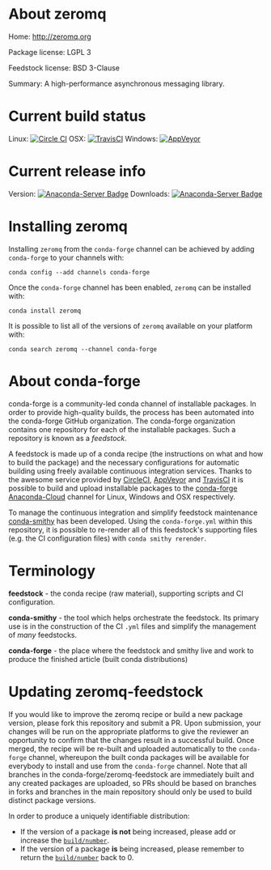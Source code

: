 About zeromq
============

Home: http://zeromq.org

Package license: LGPL 3

Feedstock license: BSD 3-Clause

Summary: A high-performance asynchronous messaging library.



Current build status
====================

Linux: [![Circle CI](https://circleci.com/gh/conda-forge/zeromq-feedstock.svg?style=shield)](https://circleci.com/gh/conda-forge/zeromq-feedstock)
OSX: [![TravisCI](https://travis-ci.org/conda-forge/zeromq-feedstock.svg?branch=master)](https://travis-ci.org/conda-forge/zeromq-feedstock)
Windows: [![AppVeyor](https://ci.appveyor.com/api/projects/status/github/conda-forge/zeromq-feedstock?svg=True)](https://ci.appveyor.com/project/conda-forge/zeromq-feedstock/branch/master)

Current release info
====================
Version: [![Anaconda-Server Badge](https://anaconda.org/conda-forge/zeromq/badges/version.svg)](https://anaconda.org/conda-forge/zeromq)
Downloads: [![Anaconda-Server Badge](https://anaconda.org/conda-forge/zeromq/badges/downloads.svg)](https://anaconda.org/conda-forge/zeromq)

Installing zeromq
=================

Installing `zeromq` from the `conda-forge` channel can be achieved by adding `conda-forge` to your channels with:

```
conda config --add channels conda-forge
```

Once the `conda-forge` channel has been enabled, `zeromq` can be installed with:

```
conda install zeromq
```

It is possible to list all of the versions of `zeromq` available on your platform with:

```
conda search zeromq --channel conda-forge
```


About conda-forge
=================

conda-forge is a community-led conda channel of installable packages.
In order to provide high-quality builds, the process has been automated into the
conda-forge GitHub organization. The conda-forge organization contains one repository
for each of the installable packages. Such a repository is known as a *feedstock*.

A feedstock is made up of a conda recipe (the instructions on what and how to build
the package) and the necessary configurations for automatic building using freely
available continuous integration services. Thanks to the awesome service provided by
[CircleCI](https://circleci.com/), [AppVeyor](http://www.appveyor.com/)
and [TravisCI](https://travis-ci.org/) it is possible to build and upload installable
packages to the [conda-forge](https://anaconda.org/conda-forge)
[Anaconda-Cloud](http://docs.anaconda.org/) channel for Linux, Windows and OSX respectively.

To manage the continuous integration and simplify feedstock maintenance
[conda-smithy](http://github.com/conda-forge/conda-smithy) has been developed.
Using the ``conda-forge.yml`` within this repository, it is possible to re-render all of
this feedstock's supporting files (e.g. the CI configuration files) with ``conda smithy rerender``.


Terminology
===========

**feedstock** - the conda recipe (raw material), supporting scripts and CI configuration.

**conda-smithy** - the tool which helps orchestrate the feedstock.
                   Its primary use is in the construction of the CI ``.yml`` files
                   and simplify the management of *many* feedstocks.

**conda-forge** - the place where the feedstock and smithy live and work to
                  produce the finished article (built conda distributions)


Updating zeromq-feedstock
=========================

If you would like to improve the zeromq recipe or build a new
package version, please fork this repository and submit a PR. Upon submission,
your changes will be run on the appropriate platforms to give the reviewer an
opportunity to confirm that the changes result in a successful build. Once
merged, the recipe will be re-built and uploaded automatically to the
`conda-forge` channel, whereupon the built conda packages will be available for
everybody to install and use from the `conda-forge` channel.
Note that all branches in the conda-forge/zeromq-feedstock are
immediately built and any created packages are uploaded, so PRs should be based
on branches in forks and branches in the main repository should only be used to
build distinct package versions.

In order to produce a uniquely identifiable distribution:
 * If the version of a package **is not** being increased, please add or increase
   the [``build/number``](http://conda.pydata.org/docs/building/meta-yaml.html#build-number-and-string).
 * If the version of a package **is** being increased, please remember to return
   the [``build/number``](http://conda.pydata.org/docs/building/meta-yaml.html#build-number-and-string)
   back to 0.
